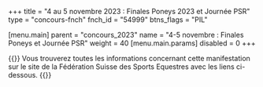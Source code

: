 +++
title = "4 au 5 novembre 2023 : Finales Poneys 2023 et Journée PSR"
type = "concours-fnch"
fnch_id = "54999"
btns_flags = "PIL"

[menu.main]
  parent = "concours_2023"
  name = "4-5 novembre : Finales Poneys et Journée PSR"
  weight = 40
  [menu.main.params]
    disabled = 0
+++

{{<admonition>}}
Vous trouverez toutes les informations concernant cette manifestation sur le site de la Fédération Suisse des Sports Equestres avec les liens ci-dessous.
{{</admonition>}}
